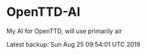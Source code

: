 # OpenTTD-AI
My AI for OpenTTD, will use primarily air

Latest backup: Sun Aug 25 09:54:01 UTC 2019
